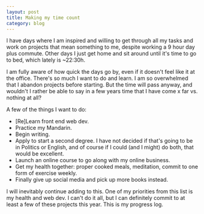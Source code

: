 ```yaml
---
layout: post
title: Making my time count
category: blog
---
```


I have days where I am inspired and willing to get through all my tasks and work on projects that mean something to me, despite working a 9 hour day plus commute. Other days I just get home and sit around until it's time to go to bed, which lately is ~22:30h.

I am fully aware of how quick the days go by, even if it doesn't feel like it at the office. There's so much I want to do and learn. I am so overwhelmed that I abandon projects before starting. But the time will pass anyway, and wouldn't I rather be able to say in a few years time that I have come x far vs. nothing at all?

A few of the things I want to do:
- [Re]Learn front end web dev.
- Practice my Mandarin.
- Begin writing.
- Apply to start a second degree. I have not decided if that's going to be in Politics or English, and of course if I could (and I might) do both, that would be excellent.
- Launch an online course to go along with my online business.
- Get my health together: proper cooked meals, meditation, commit to one form of exercise weekly.
- Finally give up social media and pick up more books instead.

I will inevitably continue adding to this. One of my priorities from this list is my health and web dev. I can't do it all, but I can definitely commit to at least a few of these projects this year. This is my progress log.
